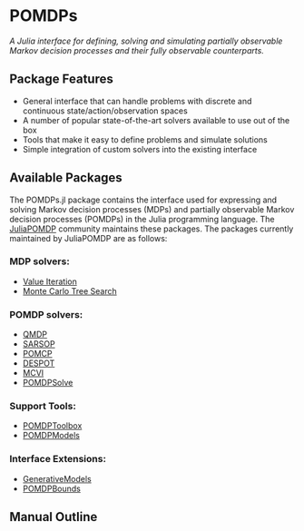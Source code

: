 # POMDPs
*A Julia interface for defining, solving and simulating partially observable Markov decision processes and their fully
observable counterparts.*

## Package Features

- General interface that can handle problems with discrete and continuous state/action/observation spaces
- A number of popular state-of-the-art solvers available to use out of the box
- Tools that make it easy to define problems and simulate solutions
- Simple integration of custom solvers into the existing interface



## Available Packages

The POMDPs.jl package contains the interface used for expressing and solving Markov decision processes (MDPs) and partially
observable Markov decision processes (POMDPs) in the Julia programming language. The
[JuliaPOMDP](https://github.com/JuliaPOMDP) community maintains these packages. The packages currently maintained by
JuliaPOMDP are as follows: 

### MDP solvers:

- [Value Iteration](https://github.com/JuliaPOMDP/DiscreteValueIteration.jl)
- [Monte Carlo Tree Search](https://github.com/JuliaPOMDP/MCTS.jl)

### POMDP solvers:

- [QMDP](https://github.com/JuliaPOMDP/QMDP.jl)
- [SARSOP](https://github.com/JuliaPOMDP/SARSOP.jl)
- [POMCP](https://github.com/JuliaPOMDP/POMCP.jl)
- [DESPOT](https://github.com/JuliaPOMDP/DESPOT.jl)
- [MCVI](https://github.com/JuliaPOMDP/MCVI.jl)
- [POMDPSolve](https://github.com/JuliaPOMDP/POMDPSolve.jl)

### Support Tools:

- [POMDPToolbox](https://github.com/JuliaPOMDP/POMDPToolbox.jl)
- [POMDPModels](https://github.com/JuliaPOMDP/POMDPModels.jl)

### Interface Extensions:

- [GenerativeModels](https://github.com/JuliaPOMDP/GenerativeModels.jl)
- [POMDPBounds](https://github.com/JuliaPOMDP/POMDPBounds.jl)


## Manual Outline

```@contents
```
